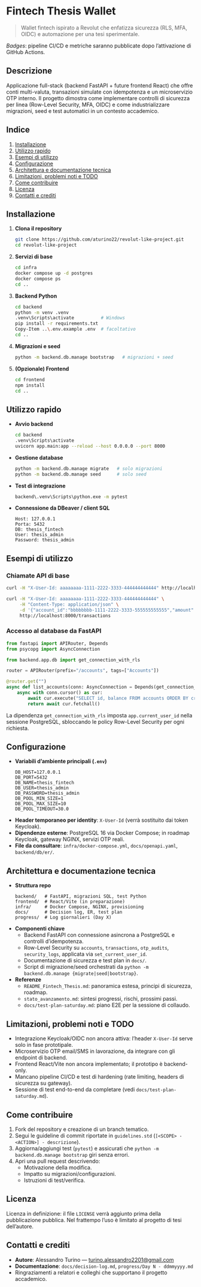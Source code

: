 # Fintech Thesis Wallet
> Wallet fintech ispirato a Revolut che enfatizza sicurezza (RLS, MFA, OIDC) e automazione per una tesi sperimentale.

_Badges_: pipeline CI/CD e metriche saranno pubblicate dopo l’attivazione di GitHub Actions.

## Descrizione
Applicazione full-stack (backend FastAPI + future frontend React) che offre conti multi-valuta, transazioni simulate con idempotenza e un microservizio OTP interno. Il progetto dimostra come implementare controlli di sicurezza per linea (Row-Level Security, MFA, OIDC) e come industrializzare migrazioni, seed e test automatici in un contesto accademico.

## Indice
1. [Installazione](#installazione)
2. [Utilizzo rapido](#utilizzo-rapido)
3. [Esempi di utilizzo](#esempi-di-utilizzo)
4. [Configurazione](#configurazione)
5. [Architettura e documentazione tecnica](#architettura-e-documentazione-tecnica)
6. [Limitazioni, problemi noti e TODO](#limitazioni-problemi-noti-e-todo)
7. [Come contribuire](#come-contribuire)
8. [Licenza](#licenza)
9. [Contatti e crediti](#contatti-e-crediti)

## Installazione
1. **Clona il repository**
   ```bash
   git clone https://github.com/aturino22/revolut-like-project.git
   cd revolut-like-project
   ```
2. **Servizi di base**
   ```bash
   cd infra
   docker compose up -d postgres
   docker compose ps
   cd ..
   ```
3. **Backend Python**
   ```bash
   cd backend
   python -m venv .venv
   .venv\Scripts\activate          # Windows
   pip install -r requirements.txt
   Copy-Item ..\.env.example .env  # facoltativo
   cd ..
   ```
4. **Migrazioni e seed**
   ```bash
   python -m backend.db.manage bootstrap   # migrazioni + seed
   ```
5. **(Opzionale) Frontend**
   ```bash
   cd frontend
   npm install
   cd ..
   ```

## Utilizzo rapido
- **Avvio backend**  
  ```bash
  cd backend
  .venv\Scripts\activate
  uvicorn app.main:app --reload --host 0.0.0.0 --port 8000
  ```
- **Gestione database**  
  ```bash
  python -m backend.db.manage migrate   # solo migrazioni
  python -m backend.db.manage seed      # solo seed
  ```
- **Test di integrazione**  
  ```bash
  backend\.venv\Scripts\python.exe -m pytest
  ```
- **Connessione da DBeaver / client SQL**
  ```
  Host: 127.0.0.1
  Porta: 5432
  DB: thesis_fintech
  User: thesis_admin
  Password: thesis_admin
  ```

## Esempi di utilizzo
### Chiamate API di base
```bash
curl -H "X-User-Id: aaaaaaaa-1111-2222-3333-444444444444" http://localhost:8000/accounts

curl -H "X-User-Id: aaaaaaaa-1111-2222-3333-444444444444" \
     -H "Content-Type: application/json" \
     -d '{"account_id":"bbbbbbbb-1111-2222-3333-555555555555","amount":"50.00","currency":"EUR","category":"food","direction":"buy","idem_key":"demo-1"}' \
     http://localhost:8000/transactions
```
### Accesso al database da FastAPI
```python
from fastapi import APIRouter, Depends
from psycopg import AsyncConnection

from backend.app.db import get_connection_with_rls

router = APIRouter(prefix="/accounts", tags=["Accounts"])

@router.get("")
async def list_accounts(conn: AsyncConnection = Depends(get_connection_with_rls)):
    async with conn.cursor() as cur:
        await cur.execute("SELECT id, balance FROM accounts ORDER BY created_at")
        return await cur.fetchall()
```
La dipendenza `get_connection_with_rls` imposta `app.current_user_id` nella sessione PostgreSQL, sbloccando le policy Row-Level Security per ogni richiesta.

## Configurazione
- **Variabili d’ambiente principali (`.env`)**
  ```
  DB_HOST=127.0.0.1
  DB_PORT=5432
  DB_NAME=thesis_fintech
  DB_USER=thesis_admin
  DB_PASSWORD=thesis_admin
  DB_POOL_MIN_SIZE=1
  DB_POOL_MAX_SIZE=10
  DB_POOL_TIMEOUT=30.0
  ```
- **Header temporaneo per identity**: `X-User-Id` (verrà sostituito dai token Keycloak).  
- **Dipendenze esterne**: PostgreSQL 16 via Docker Compose; in roadmap Keycloak, gateway NGINX, servizi OTP reali.  
- **File da consultare**: `infra/docker-compose.yml`, `docs/openapi.yaml`, `backend/db/er/`.

## Architettura e documentazione tecnica
- **Struttura repo**
  ```
  backend/   # FastAPI, migrazioni SQL, test Python
  frontend/  # React/Vite (in preparazione)
  infra/     # Docker Compose, NGINX, provisioning
  docs/      # Decision log, ER, test plan
  progress/  # Log giornalieri (Day X)
  ```
- **Componenti chiave**
  - Backend FastAPI con connessione asincrona a PostgreSQL e controlli d’idempotenza.
  - Row-Level Security su `accounts`, `transactions`, `otp_audits`, `security_logs`, applicata via `set_current_user_id`.
  - Documentazione di sicurezza e test plan in `docs/`.
  - Script di migrazione/seed orchestrati da `python -m backend.db.manage {migrate|seed|bootstrap}`.
- **Referenze**
  - `README_Fintech_Thesis.md`: panoramica estesa, principi di sicurezza, roadmap.
  - `stato_avanzamento.md`: sintesi progressi, rischi, prossimi passi.
  - `docs/test-plan-saturday.md`: piano E2E per la sessione di collaudo.

## Limitazioni, problemi noti e TODO
- Integrazione Keycloak/OIDC non ancora attiva: l’header `X-User-Id` serve solo in fase prototipale.
- Microservizio OTP email/SMS in lavorazione, da integrare con gli endpoint di backend.
- Frontend React/Vite non ancora implementato; il prototipo è backend-only.
- Mancano pipeline CI/CD e test di hardening (rate limiting, headers di sicurezza su gateway).
- Sessione di test end-to-end da completare (vedi `docs/test-plan-saturday.md`).

## Come contribuire
1. Fork del repository e creazione di un branch tematico.
2. Segui le guideline di commit riportate in `guidelines.std` (`[<SCOPE> - <ACTION>] - descrizione`).
3. Aggiorna/aggiungi test (`pytest`) e assicurati che `python -m backend.db.manage bootstrap` giri senza errori.
4. Apri una pull request descrivendo:
   - Motivazione della modifica.
   - Impatto su migrazioni/configurazioni.
   - Istruzioni di test/verifica.

## Licenza
Licenza in definizione: il file `LICENSE` verrà aggiunto prima della pubblicazione pubblica. Nel frattempo l’uso è limitato al progetto di tesi dell’autore.

## Contatti e crediti
- **Autore**: Alessandro Turino — <turino.alessandro2201@gmail.com>
- **Documentazione**: `docs/decision-log.md`, `progress/Day N - ddmmyyyy.md`
- Ringraziamenti a relatori e colleghi che supportano il progetto accademico.

